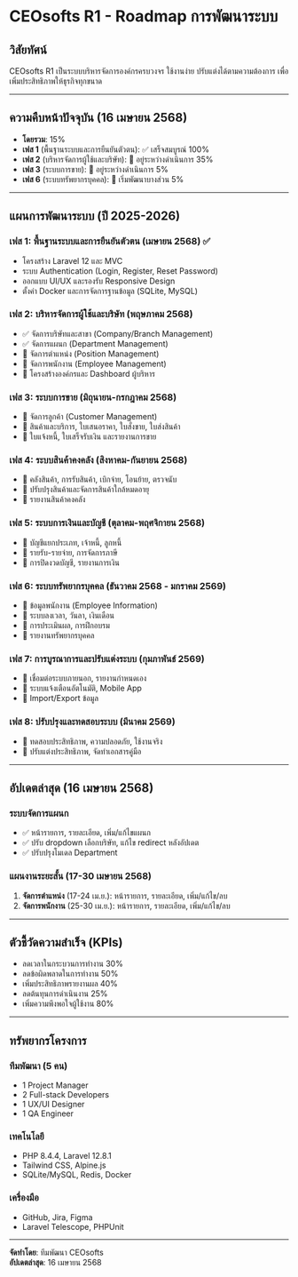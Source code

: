 # CEOsofts R1 - Roadmap การพัฒนาระบบ

## วิสัยทัศน์
CEOsofts R1 เป็นระบบบริหารจัดการองค์กรครบวงจร ใช้งานง่าย ปรับแต่งได้ตามความต้องการ เพื่อเพิ่มประสิทธิภาพให้ธุรกิจทุกขนาด

---

## ความคืบหน้าปัจจุบัน (16 เมษายน 2568)

- **โดยรวม**: 15%
- **เฟส 1** (พื้นฐานระบบและการยืนยันตัวตน): ✅ เสร็จสมบูรณ์ 100%
- **เฟส 2** (บริหารจัดการผู้ใช้และบริษัท): 🔄 อยู่ระหว่างดำเนินการ 35%
- **เฟส 3** (ระบบการขาย): 🔄 อยู่ระหว่างดำเนินการ 5%
- **เฟส 6** (ระบบทรัพยากรบุคคล): 🔄 เริ่มพัฒนาบางส่วน 5%

---

## แผนการพัฒนาระบบ (ปี 2025-2026)

### เฟส 1: พื้นฐานระบบและการยืนยันตัวตน (เมษายน 2568) ✅
- โครงสร้าง Laravel 12 และ MVC
- ระบบ Authentication (Login, Register, Reset Password)
- ออกแบบ UI/UX และรองรับ Responsive Design
- ตั้งค่า Docker และการจัดการฐานข้อมูล (SQLite, MySQL)

### เฟส 2: บริหารจัดการผู้ใช้และบริษัท (พฤษภาคม 2568)
- ✅ จัดการบริษัทและสาขา (Company/Branch Management)
- ✅ จัดการแผนก (Department Management)
- 🔄 จัดการตำแหน่ง (Position Management)
- 🔄 จัดการพนักงาน (Employee Management)
- 📝 โครงสร้างองค์กรและ Dashboard ผู้บริหาร

### เฟส 3: ระบบการขาย (มิถุนายน-กรกฎาคม 2568)
- 🔄 จัดการลูกค้า (Customer Management)
- 📝 สินค้าและบริการ, ใบเสนอราคา, ใบสั่งขาย, ใบส่งสินค้า
- 📝 ใบแจ้งหนี้, ใบเสร็จรับเงิน และรายงานการขาย

### เฟส 4: ระบบสินค้าคงคลัง (สิงหาคม-กันยายน 2568)
- 📝 คลังสินค้า, การรับสินค้า, เบิกจ่าย, โอนย้าย, ตรวจนับ
- 📝 ปรับปรุงสินค้าและจัดการสินค้าใกล้หมดอายุ
- 📝 รายงานสินค้าคงคลัง

### เฟส 5: ระบบการเงินและบัญชี (ตุลาคม-พฤศจิกายน 2568)
- 📝 บัญชีแยกประเภท, เจ้าหนี้, ลูกหนี้
- 📝 รายรับ-รายจ่าย, การจัดการภาษี
- 📝 การปิดงวดบัญชี, รายงานการเงิน

### เฟส 6: ระบบทรัพยากรบุคคล (ธันวาคม 2568 - มกราคม 2569)
- 🔄 ข้อมูลพนักงาน (Employee Information)
- 📝 ระบบลงเวลา, วันลา, เงินเดือน
- 📝 การประเมินผล, การฝึกอบรม
- 📝 รายงานทรัพยากรบุคคล

### เฟส 7: การบูรณาการและปรับแต่งระบบ (กุมภาพันธ์ 2569)
- 📝 เชื่อมต่อระบบภายนอก, รายงานกำหนดเอง
- 📝 ระบบแจ้งเตือนอัตโนมัติ, Mobile App
- 📝 Import/Export ข้อมูล

### เฟส 8: ปรับปรุงและทดสอบระบบ (มีนาคม 2569)
- 📝 ทดสอบประสิทธิภาพ, ความปลอดภัย, ใช้งานจริง
- 📝 ปรับแต่งประสิทธิภาพ, จัดทำเอกสารคู่มือ

---

## อัปเดตล่าสุด (16 เมษายน 2568)

### ระบบจัดการแผนก
- ✅ หน้ารายการ, รายละเอียด, เพิ่ม/แก้ไขแผนก
- ✅ ปรับ dropdown เลือกบริษัท, แก้ไข redirect หลังอัปเดต
- ✅ ปรับปรุงโมเดล Department

### แผนงานระยะสั้น (17-30 เมษายน 2568)
1. **จัดการตำแหน่ง** (17-24 เม.ย.): หน้ารายการ, รายละเอียด, เพิ่ม/แก้ไข/ลบ
2. **จัดการพนักงาน** (25-30 เม.ย.): หน้ารายการ, รายละเอียด, เพิ่ม/แก้ไข/ลบ

---

## ตัวชี้วัดความสำเร็จ (KPIs)
- ลดเวลาในกระบวนการทำงาน 30%
- ลดข้อผิดพลาดในการทำงาน 50%
- เพิ่มประสิทธิภาพรายงานผล 40%
- ลดต้นทุนการดำเนินงาน 25%
- เพิ่มความพึงพอใจผู้ใช้งาน 80%

---

## ทรัพยากรโครงการ

### ทีมพัฒนา (5 คน)
- 1 Project Manager
- 2 Full-stack Developers
- 1 UX/UI Designer
- 1 QA Engineer

### เทคโนโลยี
- PHP 8.4.4, Laravel 12.8.1
- Tailwind CSS, Alpine.js
- SQLite/MySQL, Redis, Docker

### เครื่องมือ
- GitHub, Jira, Figma
- Laravel Telescope, PHPUnit

---

**จัดทำโดย**: ทีมพัฒนา CEOsofts  
**อัปเดตล่าสุด**: 16 เมษายน 2568

